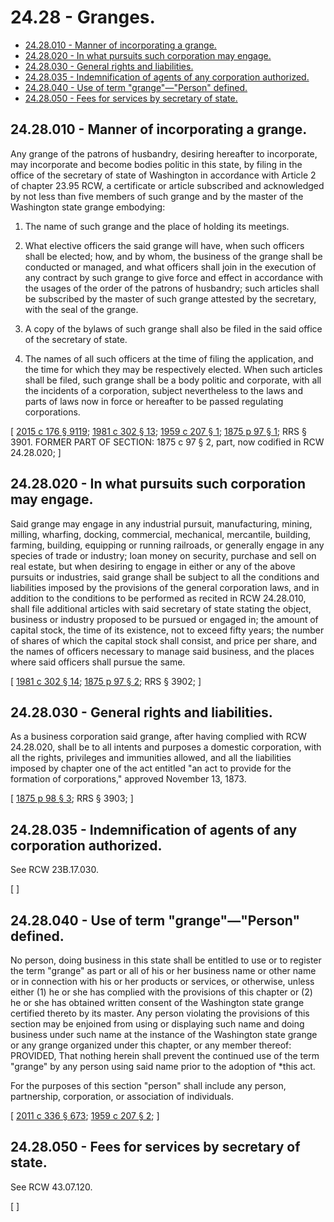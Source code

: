 # 24.28 - Granges.
* [24.28.010 - Manner of incorporating a grange.](#2428010---manner-of-incorporating-a-grange)
* [24.28.020 - In what pursuits such corporation may engage.](#2428020---in-what-pursuits-such-corporation-may-engage)
* [24.28.030 - General rights and liabilities.](#2428030---general-rights-and-liabilities)
* [24.28.035 - Indemnification of agents of any corporation authorized.](#2428035---indemnification-of-agents-of-any-corporation-authorized)
* [24.28.040 - Use of term "grange"—"Person" defined.](#2428040---use-of-term-grangeperson-defined)
* [24.28.050 - Fees for services by secretary of state.](#2428050---fees-for-services-by-secretary-of-state)
## 24.28.010 - Manner of incorporating a grange.
Any grange of the patrons of husbandry, desiring hereafter to incorporate, may incorporate and become bodies politic in this state, by filing in the office of the secretary of state of Washington in accordance with Article 2 of chapter 23.95 RCW, a certificate or article subscribed and acknowledged by not less than five members of such grange and by the master of the Washington state grange embodying:

1. The name of such grange and the place of holding its meetings.

2. What elective officers the said grange will have, when such officers shall be elected; how, and by whom, the business of the grange shall be conducted or managed, and what officers shall join in the execution of any contract by such grange to give force and effect in accordance with the usages of the order of the patrons of husbandry; such articles shall be subscribed by the master of such grange attested by the secretary, with the seal of the grange.

3. A copy of the bylaws of such grange shall also be filed in the said office of the secretary of state.

4. The names of all such officers at the time of filing the application, and the time for which they may be respectively elected. When such articles shall be filed, such grange shall be a body politic and corporate, with all the incidents of a corporation, subject nevertheless to the laws and parts of laws now in force or hereafter to be passed regulating corporations.

\[ [2015 c 176 § 9119](http://lawfilesext.leg.wa.gov/biennium/2015-16/Pdf/Bills/Session%20Laws/Senate/5387.SL.pdf?cite=2015%20c%20176%20§%209119); [1981 c 302 § 13](http://leg.wa.gov/CodeReviser/documents/sessionlaw/1981c302.pdf?cite=1981%20c%20302%20§%2013); [1959 c 207 § 1](http://leg.wa.gov/CodeReviser/documents/sessionlaw/1959c207.pdf?cite=1959%20c%20207%20§%201); [1875 p 97 § 1](http://leg.wa.gov/CodeReviser/Pages/session_laws.aspx?cite=1875%20p%2097%20§%201); RRS § 3901. FORMER PART OF SECTION: 1875 c 97 § 2, part, now codified in RCW  24.28.020; \]

## 24.28.020 - In what pursuits such corporation may engage.
Said grange may engage in any industrial pursuit, manufacturing, mining, milling, wharfing, docking, commercial, mechanical, mercantile, building, farming, building, equipping or running railroads, or generally engage in any species of trade or industry; loan money on security, purchase and sell on real estate, but when desiring to engage in either or any of the above pursuits or industries, said grange shall be subject to all the conditions and liabilities imposed by the provisions of the general corporation laws, and in addition to the conditions to be performed as recited in RCW 24.28.010, shall file additional articles with said secretary of state stating the object, business or industry proposed to be pursued or engaged in; the amount of capital stock, the time of its existence, not to exceed fifty years; the number of shares of which the capital stock shall consist, and price per share, and the names of officers necessary to manage said business, and the places where said officers shall pursue the same.

\[ [1981 c 302 § 14](http://leg.wa.gov/CodeReviser/documents/sessionlaw/1981c302.pdf?cite=1981%20c%20302%20§%2014); [1875 p 97 § 2](http://leg.wa.gov/CodeReviser/Pages/session_laws.aspx?cite=1875%20p%2097%20§%202); RRS § 3902; \]

## 24.28.030 - General rights and liabilities.
As a business corporation said grange, after having complied with RCW 24.28.020, shall be to all intents and purposes a domestic corporation, with all the rights, privileges and immunities allowed, and all the liabilities imposed by chapter one of the act entitled "an act to provide for the formation of corporations," approved November 13, 1873.

\[ [1875 p 98 § 3](http://leg.wa.gov/CodeReviser/Pages/session_laws.aspx?cite=1875%20p%2098%20§%203); RRS § 3903; \]

## 24.28.035 - Indemnification of agents of any corporation authorized.
See RCW 23B.17.030.

\[ \]

## 24.28.040 - Use of term "grange"—"Person" defined.
No person, doing business in this state shall be entitled to use or to register the term "grange" as part or all of his or her business name or other name or in connection with his or her products or services, or otherwise, unless either (1) he or she has complied with the provisions of this chapter or (2) he or she has obtained written consent of the Washington state grange certified thereto by its master. Any person violating the provisions of this section may be enjoined from using or displaying such name and doing business under such name at the instance of the Washington state grange or any grange organized under this chapter, or any member thereof: PROVIDED, That nothing herein shall prevent the continued use of the term "grange" by any person using said name prior to the adoption of *this act.

For the purposes of this section "person" shall include any person, partnership, corporation, or association of individuals.

\[ [2011 c 336 § 673](http://lawfilesext.leg.wa.gov/biennium/2011-12/Pdf/Bills/Session%20Laws/Senate/5045.SL.pdf?cite=2011%20c%20336%20§%20673); [1959 c 207 § 2](http://leg.wa.gov/CodeReviser/documents/sessionlaw/1959c207.pdf?cite=1959%20c%20207%20§%202); \]

## 24.28.050 - Fees for services by secretary of state.
See RCW 43.07.120.

\[ \]

